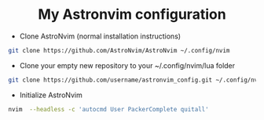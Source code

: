 <h1 align="center">
    My Astronvim configuration
</h1>

* Clone AstroNvim (normal installation instructions)

```bash
git clone https://github.com/AstroNvim/AstroNvim ~/.config/nvim
```

* Clone your empty new repository to your ~/.config/nvim/lua folder

```bash
git clone https://github.com/username/astronvim_config.git ~/.config/nvim/lua/user
```

* Initialize AstroNvim

```bash
nvim  --headless -c 'autocmd User PackerComplete quitall'
```
